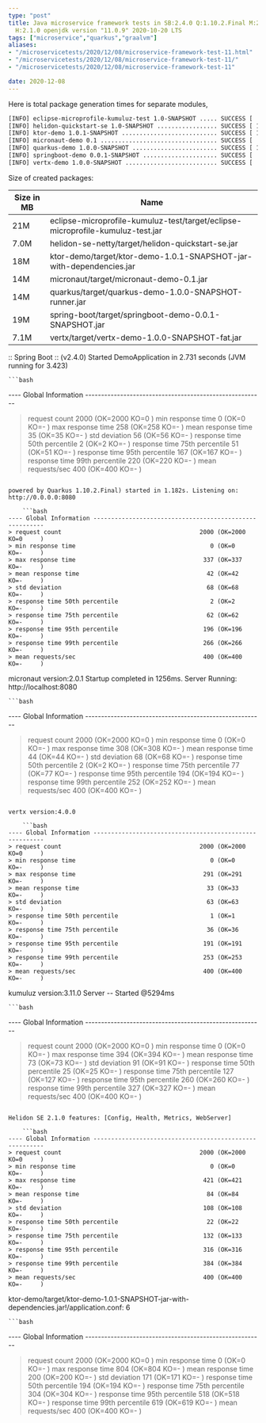 ```yaml
---
type: "post"
title: Java microservice framework tests in SB:2.4.0 Q:1.10.2.Final M:2.2.1 V:4.0.0
  H:2.1.0 openjdk version "11.0.9" 2020-10-20 LTS
tags: ["microservice","quarkus","graalvm"]
aliases:
- "/microservicetests/2020/12/08/microservice-framework-test-11.html"
- "/microservicetests/2020/12/08/microservice-framework-test-11/"
- "/microservicetests/2020/12/08/microservice-framework-test-11"

date: 2020-12-08
---
```

 
Here is total package generation times for separate modules,
```bash
[INFO] eclipse-microprofile-kumuluz-test 1.0-SNAPSHOT ..... SUCCESS [  6.816 s]
[INFO] helidon-quickstart-se 1.0-SNAPSHOT ................. SUCCESS [ 12.654 s]
[INFO] ktor-demo 1.0.1-SNAPSHOT ........................... SUCCESS [ 14.037 s]
[INFO] micronaut-demo 0.1 ................................. SUCCESS [  9.203 s]
[INFO] quarkus-demo 1.0.0-SNAPSHOT ........................ SUCCESS [ 17.400 s]
[INFO] springboot-demo 0.0.1-SNAPSHOT ..................... SUCCESS [  8.831 s]
[INFO] vertx-demo 1.0.0-SNAPSHOT .......................... SUCCESS [  5.517 s]
```
Size of created packages:

| Size in MB |  Name |
|------------|-------|
| 21M | eclipse-microprofile-kumuluz-test/target/eclipse-microprofile-kumuluz-test.jar |
| 7.0M | helidon-se-netty/target/helidon-quickstart-se.jar |
| 18M | ktor-demo/target/ktor-demo-1.0.1-SNAPSHOT-jar-with-dependencies.jar |
| 14M | micronaut/target/micronaut-demo-0.1.jar |
| 14M | quarkus/target/quarkus-demo-1.0.0-SNAPSHOT-runner.jar |
| 19M | spring-boot/target/springboot-demo-0.0.1-SNAPSHOT.jar |
| 7.1M | vertx/target/vertx-demo-1.0.0-SNAPSHOT-fat.jar |


:: Spring Boot :: (v2.4.0) Started DemoApplication in 2.731 seconds (JVM running for 3.423)

    ```bash
---- Global Information --------------------------------------------------------
> request count                                       2000 (OK=2000   KO=0     )
> min response time                                      0 (OK=0      KO=-     )
> max response time                                    258 (OK=258    KO=-     )
> mean response time                                    35 (OK=35     KO=-     )
> std deviation                                         56 (OK=56     KO=-     )
> response time 50th percentile                          2 (OK=2      KO=-     )
> response time 75th percentile                         51 (OK=51     KO=-     )
> response time 95th percentile                        167 (OK=167    KO=-     )
> response time 99th percentile                        220 (OK=220    KO=-     )
> mean requests/sec                                    400 (OK=400    KO=-     )
```

powered by Quarkus 1.10.2.Final) started in 1.182s. Listening on: http://0.0.0.0:8080

    ```bash
---- Global Information --------------------------------------------------------
> request count                                       2000 (OK=2000   KO=0     )
> min response time                                      0 (OK=0      KO=-     )
> max response time                                    337 (OK=337    KO=-     )
> mean response time                                    42 (OK=42     KO=-     )
> std deviation                                         68 (OK=68     KO=-     )
> response time 50th percentile                          2 (OK=2      KO=-     )
> response time 75th percentile                         62 (OK=62     KO=-     )
> response time 95th percentile                        196 (OK=196    KO=-     )
> response time 99th percentile                        266 (OK=266    KO=-     )
> mean requests/sec                                    400 (OK=400    KO=-     )
```

micronaut version:2.0.1 Startup completed in 1256ms. Server Running: http://localhost:8080

    ```bash
---- Global Information --------------------------------------------------------
> request count                                       2000 (OK=2000   KO=0     )
> min response time                                      0 (OK=0      KO=-     )
> max response time                                    308 (OK=308    KO=-     )
> mean response time                                    44 (OK=44     KO=-     )
> std deviation                                         68 (OK=68     KO=-     )
> response time 50th percentile                          2 (OK=2      KO=-     )
> response time 75th percentile                         77 (OK=77     KO=-     )
> response time 95th percentile                        194 (OK=194    KO=-     )
> response time 99th percentile                        252 (OK=252    KO=-     )
> mean requests/sec                                    400 (OK=400    KO=-     )
```

vertx version:4.0.0

    ```bash
---- Global Information --------------------------------------------------------
> request count                                       2000 (OK=2000   KO=0     )
> min response time                                      0 (OK=0      KO=-     )
> max response time                                    291 (OK=291    KO=-     )
> mean response time                                    33 (OK=33     KO=-     )
> std deviation                                         63 (OK=63     KO=-     )
> response time 50th percentile                          1 (OK=1      KO=-     )
> response time 75th percentile                         36 (OK=36     KO=-     )
> response time 95th percentile                        191 (OK=191    KO=-     )
> response time 99th percentile                        253 (OK=253    KO=-     )
> mean requests/sec                                    400 (OK=400    KO=-     )
```

kumuluz version:3.11.0 Server -- Started @5294ms

    ```bash
---- Global Information --------------------------------------------------------
> request count                                       2000 (OK=2000   KO=0     )
> min response time                                      0 (OK=0      KO=-     )
> max response time                                    394 (OK=394    KO=-     )
> mean response time                                    73 (OK=73     KO=-     )
> std deviation                                         91 (OK=91     KO=-     )
> response time 50th percentile                         25 (OK=25     KO=-     )
> response time 75th percentile                        127 (OK=127    KO=-     )
> response time 95th percentile                        260 (OK=260    KO=-     )
> response time 99th percentile                        327 (OK=327    KO=-     )
> mean requests/sec                                    400 (OK=400    KO=-     )
```

Helidon SE 2.1.0 features: [Config, Health, Metrics, WebServer]

    ```bash
---- Global Information --------------------------------------------------------
> request count                                       2000 (OK=2000   KO=0     )
> min response time                                      0 (OK=0      KO=-     )
> max response time                                    421 (OK=421    KO=-     )
> mean response time                                    84 (OK=84     KO=-     )
> std deviation                                        108 (OK=108    KO=-     )
> response time 50th percentile                         22 (OK=22     KO=-     )
> response time 75th percentile                        132 (OK=133    KO=-     )
> response time 95th percentile                        316 (OK=316    KO=-     )
> response time 99th percentile                        384 (OK=384    KO=-     )
> mean requests/sec                                    400 (OK=400    KO=-     )
```

ktor-demo/target/ktor-demo-1.0.1-SNAPSHOT-jar-with-dependencies.jar!/application.conf: 6

    ```bash
---- Global Information --------------------------------------------------------
> request count                                       2000 (OK=2000   KO=0     )
> min response time                                      0 (OK=0      KO=-     )
> max response time                                    804 (OK=804    KO=-     )
> mean response time                                   200 (OK=200    KO=-     )
> std deviation                                        171 (OK=171    KO=-     )
> response time 50th percentile                        194 (OK=194    KO=-     )
> response time 75th percentile                        304 (OK=304    KO=-     )
> response time 95th percentile                        518 (OK=518    KO=-     )
> response time 99th percentile                        619 (OK=619    KO=-     )
> mean requests/sec                                    400 (OK=400    KO=-     )
```
